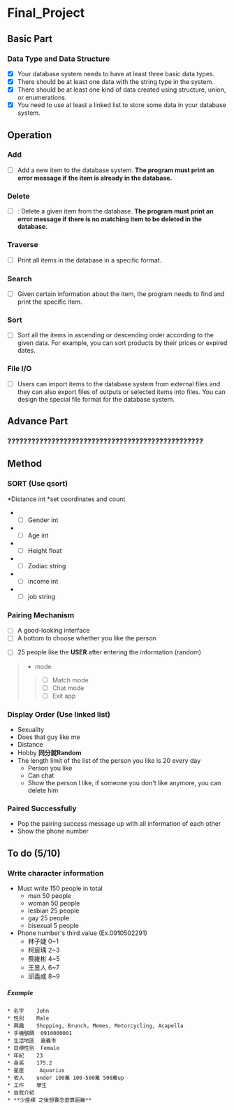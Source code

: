 # Final_Project

## Basic Part
### Data Type and Data Structure
- [x] Your database system needs to have at least three basic data types.
- [x] There should be at least one data with the string type in the system.
- [x] There should be at least one kind of data created using structure, union, or enumerations.
- [x] You need to use at least a linked list to store some data in your database system.

## Operation

### Add
- [ ] Add a new item to the database system. **The program must print an error message if**
**the item is already in the database.**
### Delete
- [ ] : Delete a given item from the database. **The program must print an error message if**
**there is no matching item to be deleted in the database.**
### Traverse
- [ ] Print all items in the database in a specific format.
### Search
- [ ]  Given certain information about the item, the program needs to find and print the
specific item.
### Sort
- [ ] Sort all the items in ascending or descending order according to the given data. 
For example, you can sort products by their prices or expired dates.
### File I/O
- [ ] Users can import items to the database system from external files and they can also
export files of outputs or selected items into files. You can design the special file format for
the database system.

## Advance Part
### ?????????????????????????????????????????????????

## Method

### SORT **(Use qsort)**
*Distance  int
  *set coordinates and count
* - [ ] Gender   int
* - [ ] Age	    int
* - [ ] Height	float
* - [ ] Zodiac	string
* - [ ] income	int
* - [ ] job	    string

### Pairing Mechanism
- [ ] A good-looking interface
- [ ] A bottom to choose whether you like the person
* [ ] 25 people like the **USER** after entering the information (random)
>* mode
>> - [ ] Match mode
>> - [ ] Chat mode
>> - [ ] Exit app

### Display Order **(Use linked list)**
* Sexuality
* Does that guy like me
* Distance
* Hobby
**同分就Random**
* The length limit of the list of the person you like is 20 every day
  * Person you like
  * Can chat
  * Show the person I like, if someone you don't like anymore, you can delete him

### Paired Successfully
* Pop the pairing success message up with all information of each other
* Show the phone number

## To do (5/10)

### Write character information
* Must write 150 people in total
  * man 50 people
  * woman 50 people
  * lesbian 25 people
  * gay 25 people
  * bisexual 5 people
* Phone number's third value (Ex.09**1**0502291)
  * 林子婕 0~1
  * 柯宸瑀 2~3
  * 蔡維彬 4~5
  * 王昱人 6~7
  * 邱義咸 8~9

##### Example
    * 名字	John
    * 性別	Male
    * 興趣	Shopping, Brunch, Memes, Motorcycling, Acapella
    * 手機號碼	0910000001
    * 生活地區	嘉義市
    * 目標性別	Female
    * 年紀	23
    * 身高	175.2
    * 星座	 Aquarius
    * 收入	under 100萬 100-500萬 500萬up
    * 工作	學生
    * 自我介紹
    * **少座標 之後想要怎麼算距離**